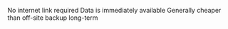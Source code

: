 No internet link required
Data is immediately available
Generally cheaper than off-site backup long-term